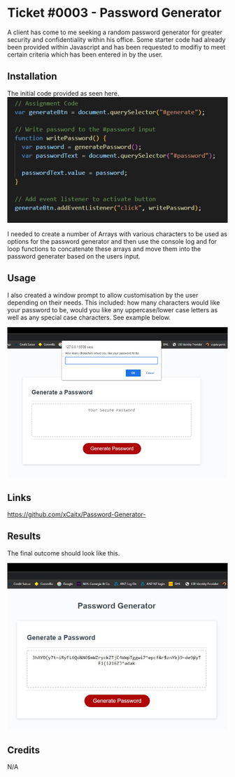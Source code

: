 # Ticket #0003 - Password Generator
 
A client has come to me seeking a random password generator for greater security and confidentiality within his office. Some starter code had already been provided within Javascript and has been requested to modifiy to meet certain criteria which has been entered in by the user.


## Installation
The initial code provided as seen here.
![initalcode](./assets/sshot1.JPG)

I needed to create a number of Arrays with various characters to be used as options for the password generator and then use the console log and for loop functions to concatenate these arrays and move them into the password generater based on the users input. 


## Usage 
I also created a window prompt to allow customisation by the user depending on their needs. This included: how many characters would like your password to be, would you like any uppercase/lower case letters as well as any special case characters. See example below.

![prompt](./assets/sshot2.JPG)


## Links
https://github.com/xCaitx/Password-Generator-


## Results
The final outcome should look like this.

![result](./assets/sshot3.JPG)


## Credits
N/A
